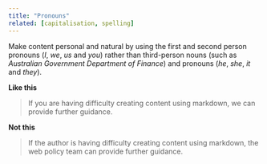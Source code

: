 ```yaml
---
title: "Pronouns"
related: [capitalisation, spelling]
---
```


Make content personal and natural by using the first and second person pronouns (*I*, *we*, *us* and *you*) rather than third-person nouns (such as *Australian Government Department of Finance*) and pronouns (*he*, *she*, *it* and *they*).

**Like this**

> If you are having difficulty creating content using markdown, we can provide further guidance.

**Not this**

> If the author is having difficulty creating content using markdown, the web policy team can provide further guidance.
